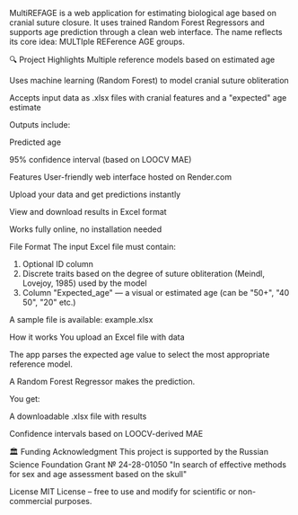 MultiREFAGE is a web application for estimating biological age based on cranial suture closure.
It uses trained Random Forest Regressors and supports age prediction through a clean web interface. The name reflects its core idea: MULTIple REFerence AGE groups.


🔍 Project Highlights
Multiple reference models based on estimated age

Uses machine learning (Random Forest) to model cranial suture obliteration

Accepts input data as .xlsx files with cranial features and a "expected" age estimate

Outputs include:

Predicted age

95% confidence interval (based on LOOCV MAE)

Features
User-friendly web interface hosted on Render.com

Upload your data and get predictions instantly

View and download results in Excel format

Works fully online, no installation needed

File Format
The input Excel file must contain:

1. Optional ID column
2. Discrete traits based on the degree of suture obliteration (Meindl, Lovejoy, 1985) used by the model
3. Column "Expected_age" — a visual or estimated age (can be "50+", "40 50", "20" etc.)


A sample file is available: example.xlsx

How it works
You upload an Excel file with data

The app parses the expected age value to select the most appropriate reference model.

A Random Forest Regressor makes the prediction.

You get:

A downloadable .xlsx file with results

Confidence intervals based on LOOCV-derived MAE

🏛 Funding Acknowledgment
This project is supported by the Russian Science Foundation
Grant № 24-28-01050 "In search of effective methods for sex and age assessment based on the skull"

License
MIT License – free to use and modify for scientific or non-commercial purposes.
